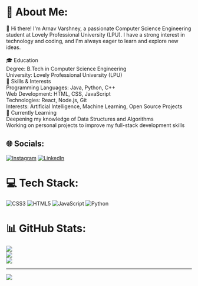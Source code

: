 # 💫 About Me:
👋 Hi there! I'm Arnav Varshney, a passionate Computer Science Engineering student at Lovely Professional University (LPU). I have a strong interest in technology and coding, and I'm always eager to learn and explore new ideas.<br><br>🎓 Education<br>Degree: B.Tech in Computer Science Engineering<br>University: Lovely Professional University (LPU)<br>🔧 Skills & Interests<br>Programming Languages: Java, Python, C++<br>Web Development: HTML, CSS, JavaScript<br>Technologies: React, Node.js, Git<br>Interests: Artificial Intelligence, Machine Learning, Open Source Projects<br>🌱 Currently Learning<br>Deepening my knowledge of Data Structures and Algorithms<br>Working on personal projects to improve my full-stack development skills


## 🌐 Socials:
[![Instagram](https://img.shields.io/badge/Instagram-%23E4405F.svg?logo=Instagram&logoColor=white)](https://instagram.com/arnav_varshney263) [![LinkedIn](https://img.shields.io/badge/LinkedIn-%230077B5.svg?logo=linkedin&logoColor=white)](https://linkedin.com/in/Arnavvarshney263) 

# 💻 Tech Stack:
![CSS3](https://img.shields.io/badge/css3-%231572B6.svg?style=for-the-badge&logo=css3&logoColor=white) ![HTML5](https://img.shields.io/badge/html5-%23E34F26.svg?style=for-the-badge&logo=html5&logoColor=white) ![JavaScript](https://img.shields.io/badge/javascript-%23323330.svg?style=for-the-badge&logo=javascript&logoColor=%23F7DF1E) ![Python](https://img.shields.io/badge/python-3670A0?style=for-the-badge&logo=python&logoColor=ffdd54)
# 📊 GitHub Stats:
![](https://github-readme-stats.vercel.app/api?username=Avarsh263&theme=dark&hide_border=false&include_all_commits=false&count_private=false)<br/>
![](https://github-readme-streak-stats.herokuapp.com/?user=Avarsh263&theme=dark&hide_border=false)<br/>
![](https://github-readme-stats.vercel.app/api/top-langs/?username=Avarsh263&theme=dark&hide_border=false&include_all_commits=false&count_private=false&layout=compact)

---
[![](https://visitcount.itsvg.in/api?id=Avarsh263&icon=0&color=0)](https://visitcount.itsvg.in)

<!-- Proudly created with GPRM ( https://gprm.itsvg.in ) -->

<!-- Proudly created with GPRM ( https://gprm.itsvg.in ) -->
<!---
Avarsh263/Avarsh263 is a ✨ special ✨ repository because its `README.md` (this file) appears on your GitHub profile.
You can click the Preview link to take a look at your changes.
--->
